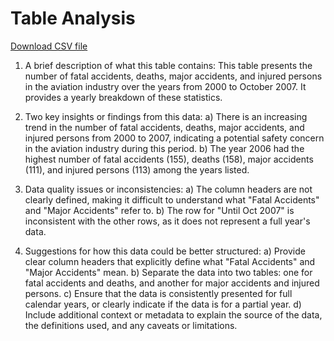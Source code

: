 # Table Analysis
[Download CSV file](Road%20Accident%20Statistics.csv)

1. A brief description of what this table contains:
This table presents the number of fatal accidents, deaths, major accidents, and injured persons in the aviation industry over the years from 2000 to October 2007. It provides a yearly breakdown of these statistics.

2. Two key insights or findings from this data:
a) There is an increasing trend in the number of fatal accidents, deaths, major accidents, and injured persons from 2000 to 2007, indicating a potential safety concern in the aviation industry during this period.
b) The year 2006 had the highest number of fatal accidents (155), deaths (158), major accidents (111), and injured persons (113) among the years listed.

3. Data quality issues or inconsistencies:
a) The column headers are not clearly defined, making it difficult to understand what "Fatal Accidents" and "Major Accidents" refer to.
b) The row for "Until Oct 2007" is inconsistent with the other rows, as it does not represent a full year's data.

4. Suggestions for how this data could be better structured:
a) Provide clear column headers that explicitly define what "Fatal Accidents" and "Major Accidents" mean.
b) Separate the data into two tables: one for fatal accidents and deaths, and another for major accidents and injured persons.
c) Ensure that the data is consistently presented for full calendar years, or clearly indicate if the data is for a partial year.
d) Include additional context or metadata to explain the source of the data, the definitions used, and any caveats or limitations.